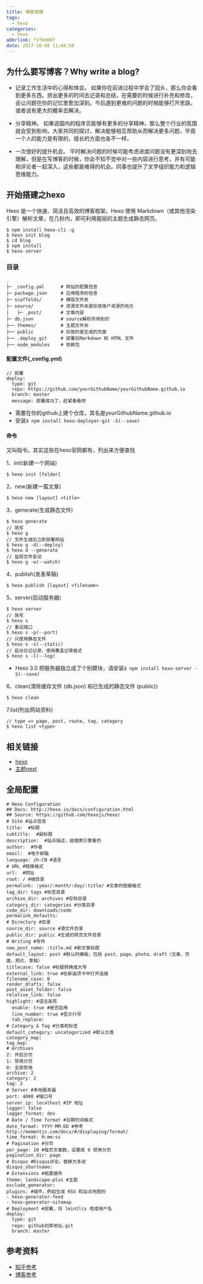 ```yaml
---
title: 博客搭建
tags:
  - hexo
categories:
  - hexo
abbrlink: f3fb008f
date: 2017-10-08 11:04:58
---
```



## 为什么要写博客？Why write a blog?
* 记录工作生活中的心得和体会。
如果你在前进过程中学会了回头，那么你会看到更多东西。挤出更多的时间去记录和总结，在需要的时候进行补充和修改，会让问题在你的记忆里愈加深刻。今后遇到更难的问题的时候能够打开思路，或者说有更大的概率去解决。

<!-- more -->
* 分享精神。
如果说国内的程序员能够有更多的分享精神，那么整个行业的氛围就会受到影响，大家共同的探讨，解决能够相互帮助从而解决更多问题，毕竟一个人的能力是有限的，擅长的方面也各不一样。

* 一次很好的提升机会。
平时解决问题的时候可能考虑进度问题没有更深刻地去理解，但是在写博客的时候，你会不知不觉中对一些内容进行思考，并有可能和评论者一起深入，这些都是难得的机会。同事也提升了文字组织能力和逻辑思维能力。



## 开始搭建之hexo
Hexo 是一个快速、简洁且高效的博客框架。Hexo 使用 Markdown（或其他渲染引擎）解析文章，在几秒内，即可利用靓丽的主题生成静态网页。

```
$ npm install hexo-cli -g
$ hexo init blog
$ cd blog
$ npm install
$ hexo server
```

### 目录
```
.
├─ _config.yml      # 网站的配置信息
├─ package.json     # 应用程序的信息
├─ scaffolds/       # 模版文件夹
├─ source/          # 资源文件夹是存放用户资源的地方
│   ├─ _post/       # 文章内容
├─ db.json          # source解析所得到的
├── themes/         # 主题文件夹
├── public          # 存放的是生成的页面
├── .deploy_git     # 部署后Markdown 和 HTML 文件
├── node_modules    # 依赖包

```

#### 配置文件(_config.yml)
```
// 部署
deploy:
  type: git
  repo: https://github.com/yourGithubName/yourGithubName.github.io
  branch: master
  message: 部署成功了，赶紧看看吧
```
* 需要在你的github上建个仓库，其名是yourGithubName.github.io
* 安装`$ npm install hexo-deployer-git -S(--save)`


#### 命令
又叫指令。其实这些在hexo官网都有，列出来方便查找

1、init(新建一个网站)
```
$ hexo init [folder]
```

2、new(新建一篇文章)
```
$ hexo new [layout] <title>
```

3、generate(生成静态文件)
```
$ hexo generate
// 简写
$ hexo g
// 文件生成后立即部署网站
$ hexo g -d(--deploy)
$ hexo d --generate
// 监视文件变动
$ hexo g -w(--watch)
```

4、publish(发表草稿)
```
$ hexo publish [layout] <filename>
```

5、server(启动服务器)
```
$ hexo server
// 简写
$ hexo s
// 重设端口
$ hexo s -p(--port)
// 只使用静态文件
$ hexo s -s(--static)
// 启动日记记录，使用覆盖记录格式
$ hexo s -l(--log)
```
* Hexo 3.0 把服务器独立成了个别模块，请安装`$ npm install hexo-server -S(--save)`

6、clean(清除缓存文件 (db.json) 和已生成的静态文件 (public))
```
$ hexo clean
```

7.list(列出网站资料)
```
// type => page, post, route, tag, category
$ hexo list <type>
```




## 相关链接
* [hexo](https://hexo.io)
* [主题next](http://theme-next.iissnan.com/)


## 全局配置
```
# Hexo Configuration
## Docs: http://hexo.io/docs/configuration.html
## Source: https://github.com/hexojs/hexo/
# Site #站点信息
title:  #标题
subtitle:  #副标题
description:  #站点描述，给搜索引擎看的
author:  #作者
email:  #电子邮箱
language: zh-CN #语言
# URL #链接格式
url:  #网址
root: / #根目录
permalink: :year/:month/:day/:title/ #文章的链接格式
tag_dir: tags #标签目录
archive_dir: archives #存档目录
category_dir: categories #分类目录
code_dir: downloads/code
permalink_defaults:
# Directory #目录
source_dir: source #源文件目录
public_dir: public #生成的网页文件目录
# Writing #写作
new_post_name: :title.md #新文章标题
default_layout: post #默认的模板，包括 post、page、photo、draft（文章、页面、照片、草稿）
titlecase: false #标题转换成大写
external_link: true #在新选项卡中打开连接
filename_case: 0
render_drafts: false
post_asset_folder: false
relative_link: false
highlight: #语法高亮
  enable: true #是否启用
  line_number: true #显示行号
  tab_replace:
# Category & Tag #分类和标签
default_category: uncategorized #默认分类
category_map:
tag_map:
# Archives
2: 开启分页
1: 禁用分页
0: 全部禁用
archive: 2
category: 2
tag: 2
# Server #本地服务器
port: 4000 #端口号
server_ip: localhost #IP 地址
logger: false
logger_format: dev
# Date / Time format #日期时间格式
date_format: YYYY-MM-DD #参考http://momentjs.com/docs/#/displaying/format/
time_format: H:mm:ss
# Pagination #分页
per_page: 10 #每页文章数，设置成 0 禁用分页
pagination_dir: page
# Disqus #Disqus评论，替换为多说
disqus_shortname:
# Extensions #拓展插件
theme: landscape-plus #主题
exclude_generator:
plugins: #插件，例如生成 RSS 和站点地图的
- hexo-generator-feed
- hexo-generator-sitemap
# Deployment #部署，将 lmintlcx 改成用户名
deploy:
  type: git
  repo: github创库地址.git
  branch: master
```
## 参考资料
* [知乎参考](https://zhuanlan.zhihu.com/p/26625249)
* [博客参考](https://thief.one/2017/03/03/Hexo%E6%90%AD%E5%BB%BA%E5%8D%9A%E5%AE%A2%E6%95%99%E7%A8%8B/)


